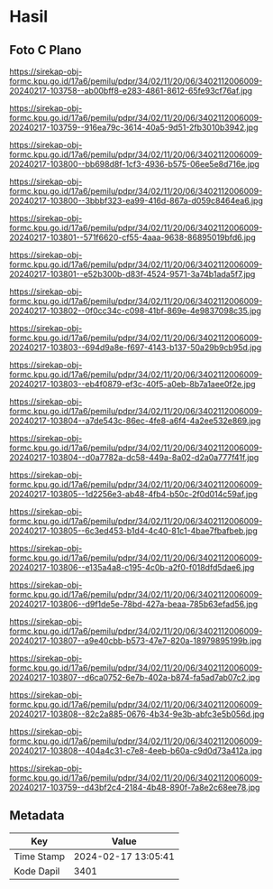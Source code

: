 # Hasil

## Foto C Plano

https://sirekap-obj-formc.kpu.go.id/17a6/pemilu/pdpr/34/02/11/20/06/3402112006009-20240217-103758--ab00bff8-e283-4861-8612-65fe93cf76af.jpg

https://sirekap-obj-formc.kpu.go.id/17a6/pemilu/pdpr/34/02/11/20/06/3402112006009-20240217-103759--916ea79c-3614-40a5-9d51-2fb3010b3942.jpg

https://sirekap-obj-formc.kpu.go.id/17a6/pemilu/pdpr/34/02/11/20/06/3402112006009-20240217-103800--bb698d8f-1cf3-4936-b575-06ee5e8d716e.jpg

https://sirekap-obj-formc.kpu.go.id/17a6/pemilu/pdpr/34/02/11/20/06/3402112006009-20240217-103800--3bbbf323-ea99-416d-867a-d059c8464ea6.jpg

https://sirekap-obj-formc.kpu.go.id/17a6/pemilu/pdpr/34/02/11/20/06/3402112006009-20240217-103801--571f6620-cf55-4aaa-9638-86895019bfd6.jpg

https://sirekap-obj-formc.kpu.go.id/17a6/pemilu/pdpr/34/02/11/20/06/3402112006009-20240217-103801--e52b300b-d83f-4524-9571-3a74b1ada5f7.jpg

https://sirekap-obj-formc.kpu.go.id/17a6/pemilu/pdpr/34/02/11/20/06/3402112006009-20240217-103802--0f0cc34c-c098-41bf-869e-4e9837098c35.jpg

https://sirekap-obj-formc.kpu.go.id/17a6/pemilu/pdpr/34/02/11/20/06/3402112006009-20240217-103803--694d9a8e-f697-4143-b137-50a29b9cb95d.jpg

https://sirekap-obj-formc.kpu.go.id/17a6/pemilu/pdpr/34/02/11/20/06/3402112006009-20240217-103803--eb4f0879-ef3c-40f5-a0eb-8b7a1aee0f2e.jpg

https://sirekap-obj-formc.kpu.go.id/17a6/pemilu/pdpr/34/02/11/20/06/3402112006009-20240217-103804--a7de543c-86ec-4fe8-a6f4-4a2ee532e869.jpg

https://sirekap-obj-formc.kpu.go.id/17a6/pemilu/pdpr/34/02/11/20/06/3402112006009-20240217-103804--d0a7782a-dc58-449a-8a02-d2a0a777f41f.jpg

https://sirekap-obj-formc.kpu.go.id/17a6/pemilu/pdpr/34/02/11/20/06/3402112006009-20240217-103805--1d2256e3-ab48-4fb4-b50c-2f0d014c59af.jpg

https://sirekap-obj-formc.kpu.go.id/17a6/pemilu/pdpr/34/02/11/20/06/3402112006009-20240217-103805--6c3ed453-b1d4-4c40-81c1-4bae7fbafbeb.jpg

https://sirekap-obj-formc.kpu.go.id/17a6/pemilu/pdpr/34/02/11/20/06/3402112006009-20240217-103806--e135a4a8-c195-4c0b-a2f0-f018dfd5dae6.jpg

https://sirekap-obj-formc.kpu.go.id/17a6/pemilu/pdpr/34/02/11/20/06/3402112006009-20240217-103806--d9f1de5e-78bd-427a-beaa-785b63efad56.jpg

https://sirekap-obj-formc.kpu.go.id/17a6/pemilu/pdpr/34/02/11/20/06/3402112006009-20240217-103807--a9e40cbb-b573-47e7-820a-18979895199b.jpg

https://sirekap-obj-formc.kpu.go.id/17a6/pemilu/pdpr/34/02/11/20/06/3402112006009-20240217-103807--d6ca0752-6e7b-402a-b874-fa5ad7ab07c2.jpg

https://sirekap-obj-formc.kpu.go.id/17a6/pemilu/pdpr/34/02/11/20/06/3402112006009-20240217-103808--82c2a885-0676-4b34-9e3b-abfc3e5b056d.jpg

https://sirekap-obj-formc.kpu.go.id/17a6/pemilu/pdpr/34/02/11/20/06/3402112006009-20240217-103808--404a4c31-c7e8-4eeb-b60a-c9d0d73a412a.jpg

https://sirekap-obj-formc.kpu.go.id/17a6/pemilu/pdpr/34/02/11/20/06/3402112006009-20240217-103759--d43bf2c4-2184-4b48-890f-7a8e2c68ee78.jpg


## Metadata

| Key        | Value               |
| ---------- | ------------------- |
| Time Stamp | 2024-02-17 13:05:41 |
| Kode Dapil | 3401                |



